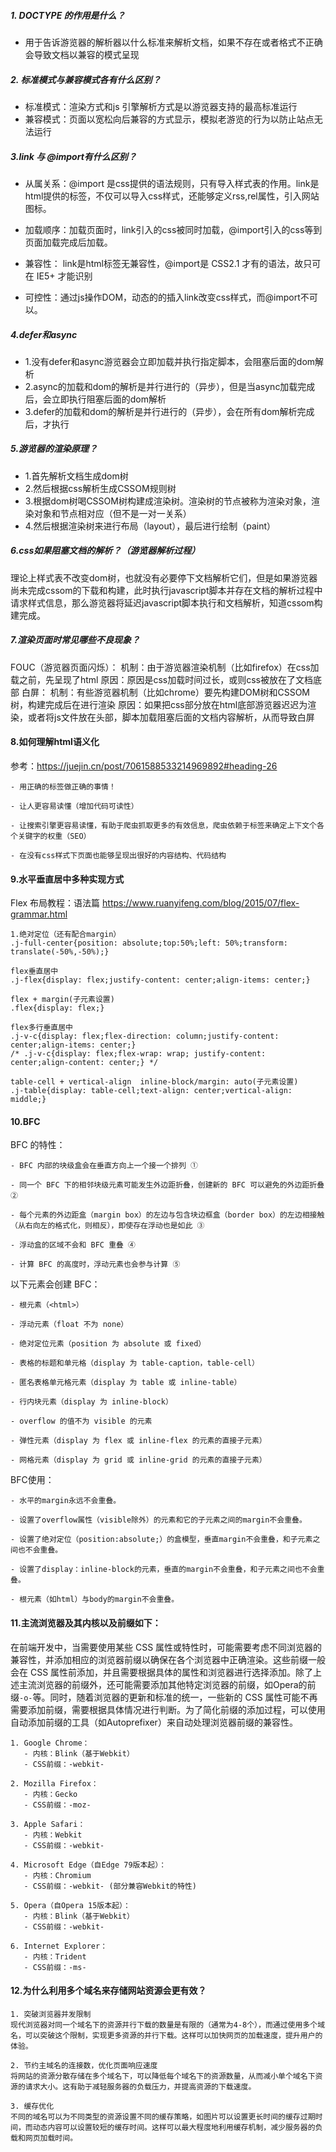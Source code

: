 ##### 1. DOCTYPE 的作用是什么？  
- 用于告诉游览器的解析器以什么标准来解析文档，如果不存在或者格式不正确会导致文档以兼容的模式呈现

##### 2. 标准模式与兼容模式各有什么区别？
- 标准模式：渲染方式和js 引擎解析方式是以游览器支持的最高标准运行
- 兼容模式：页面以宽松向后兼容的方式显示，模拟老游览的行为以防止站点无法运行

##### 3.link 与 @import有什么区别？
- 从属关系：@import 是css提供的语法规则，只有导入样式表的作用。link是html提供的标签，不仅可以导入css样式，还能够定义rss,rel属性，引入网站图标。

- 加载顺序：加载页面时，link引入的css被同时加载，@import引入的css等到页面加载完成后加载。

- 兼容性： link是html标签无兼容性，@import是 CSS2.1 才有的语法，故只可在 IE5+ 才能识别

- 可控性：通过js操作DOM，动态的的插入link改变css样式，而@import不可以。

##### 4.defer和async
- 1.没有defer和async游览器会立即加载并执行指定脚本，会阻塞后面的dom解析
- 2.async的加载和dom的解析是并行进行的（异步），但是当async加载完成后，会立即执行阻塞后面的dom解析
- 3.defer的加载和dom的解析是并行进行的（异步），会在所有dom解析完成后，才执行


##### 5.游览器的渲染原理？
- 1.首先解析文档生成dom树
- 2.然后根据css解析生成CSSOM规则树
- 3.根据dom树喝CSSOM树构建成渲染树。渲染树的节点被称为渲染对象，渲染对象和节点相对应（但不是一对一关系）
- 4.然后根据渲染树来进行布局（layout），最后进行绘制（paint）

##### 6.css如果阻塞文档的解析？（游览器解析过程）
理论上样式表不改变dom树，也就没有必要停下文档解析它们，但是如果游览器尚未完成cssom的下载和构建，此时执行javascript脚本并存在文档的解析过程中请求样式信息，那么游览器将延迟javascript脚本执行和文档解析，知道cssom构建完成。

##### 7.渲染页面时常见哪些不良现象？
FOUC（游览器页面闪烁）：
  机制：由于游览器渲染机制（比如firefox）在css加载之前，先呈现了html
  原因：原因是css加载时间过长，或则css被放在了文档底部
白屏：
  机制：有些游览器机制（比如chrome）要先构建DOM树和CSSOM树，构建完成后在进行渲染
  原因：如果把css部分放在html底部游览器迟迟为渲染，或者将js文件放在头部，脚本加载阻塞后面的文档内容解析，从而导致白屏

#### 8.如何理解html语义化 
参考：https://juejin.cn/post/7061588533214969892#heading-26
```
- 用正确的标签做正确的事情！

- 让人更容易读懂（增加代码可读性）

- 让搜索引擎更容易读懂，有助于爬虫抓取更多的有效信息，爬虫依赖于标签来确定上下文个各个关键字的权重（SEO）

- 在没有css样式下页面也能够呈现出很好的内容结构、代码结构
```

#### 9.水平垂直居中多种实现方式
Flex 布局教程：语法篇 https://www.ruanyifeng.com/blog/2015/07/flex-grammar.html
```
1.绝对定位（还有配合margin）
.j-full-center{position: absolute;top:50%;left: 50%;transform: translate(-50%,-50%);}

flex垂直居中
.j-flex{display: flex;justify-content: center;align-items: center;}
 
flex + margin(子元素设置)
.flex{display: flex;}

flex多行垂直居中
.j-v-c{display: flex;flex-direction: column;justify-content: center;align-items: center;}
/* .j-v-c{display: flex;flex-wrap: wrap; justify-content: center;align-content: center;} */

table-cell + vertical-align  inline-block/margin: auto(子元素设置)
.j-table{display: table-cell;text-align: center;vertical-align: middle;}
```


#### 10.BFC 
BFC 的特性：
```
- BFC 内部的块级盒会在垂直方向上一个接一个排列 ①

- 同一个 BFC 下的相邻块级元素可能发生外边距折叠，创建新的 BFC 可以避免的外边距折叠 ②

- 每个元素的外边距盒（margin box）的左边与包含块边框盒（border box）的左边相接触（从右向左的格式化，则相反），即使存在浮动也是如此 ③

- 浮动盒的区域不会和 BFC 重叠 ④

- 计算 BFC 的高度时，浮动元素也会参与计算 ⑤
```

以下元素会创建 BFC：
```
- 根元素（<html>）

- 浮动元素（float 不为 none）

- 绝对定位元素（position 为 absolute 或 fixed）

- 表格的标题和单元格（display 为 table-caption，table-cell）

- 匿名表格单元格元素（display 为 table 或 inline-table）

- 行内块元素（display 为 inline-block）

- overflow 的值不为 visible 的元素

- 弹性元素（display 为 flex 或 inline-flex 的元素的直接子元素）

- 网格元素（display 为 grid 或 inline-grid 的元素的直接子元素）

```

BFC使用：
``` 
- 水平的margin永远不会重叠。

- 设置了overflow属性（visible除外）的元素和它的子元素之间的margin不会重叠。

- 设置了绝对定位（position:absolute;）的盒模型，垂直margin不会重叠，和子元素之间也不会重叠。

- 设置了display：inline-block的元素，垂直的margin不会重叠，和子元素之间也不会重叠。

- 根元素（如html）与body的margin不会重叠。

```

#### 11.主流浏览器及其内核以及前缀如下：

在前端开发中，当需要使用某些 CSS 属性或特性时，可能需要考虑不同浏览器的兼容性，并添加相应的浏览器前缀以确保在各个浏览器中正确渲染。这些前缀一般会在 CSS 属性前添加，并且需要根据具体的属性和浏览器进行选择添加。除了上述主流浏览器的前缀外，还可能需要添加其他特定浏览器的前缀，如Opera的前缀`-o-`等。同时，随着浏览器的更新和标准的统一，一些新的 CSS 属性可能不再需要添加前缀，需要根据具体情况进行判断。为了简化前缀的添加过程，可以使用自动添加前缀的工具（如Autoprefixer）来自动处理浏览器前缀的兼容性。

```
1. Google Chrome：
   - 内核：Blink（基于Webkit）
   - CSS前缀：-webkit-

2. Mozilla Firefox：
   - 内核：Gecko
   - CSS前缀：-moz-

3. Apple Safari：
   - 内核：Webkit
   - CSS前缀：-webkit-

4. Microsoft Edge（自Edge 79版本起）：
   - 内核：Chromium
   - CSS前缀：-webkit- (部分兼容Webkit的特性)

5. Opera（自Opera 15版本起）：
   - 内核：Blink（基于Webkit）
   - CSS前缀：-webkit-

6. Internet Explorer：
   - 内核：Trident
   - CSS前缀：-ms-
```

#### 12.为什么利用多个域名来存储网站资源会更有效？
```
1. 突破浏览器并发限制
现代浏览器对同一个域名下的资源并行下载的数量是有限的（通常为4-8个），而通过使用多个域名，可以突破这个限制，实现更多资源的并行下载。这样可以加快网页的加载速度，提升用户的体验。

2. 节约主域名的连接数，优化页面响应速度
将网站的资源分散存储在多个域名下，可以降低每个域名下的资源数量，从而减小单个域名下资源的请求大小。这有助于减轻服务器的负载压力，并提高资源的下载速度。

3. 缓存优化
不同的域名可以为不同类型的资源设置不同的缓存策略，如图片可以设置更长时间的缓存过期时间，而动态内容可以设置较短的缓存时间。这样可以最大程度地利用缓存机制，减少服务器的负载和网页加载时间。
```